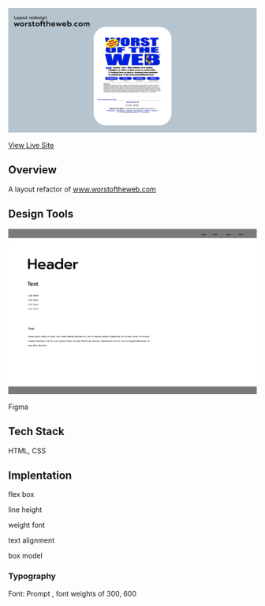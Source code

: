 


![Worst of the Worst](wofthew.jpg?raw=true)

[View Live Site](https://worstoftheweb-refactor.vercel.app/)
## **Overview**
A layout refactor of www.worstoftheweb.com




 ## **Design Tools**
 ![low fidelity wireframe](worstofthewebwireframe.png?raw=true)

 Figma


## **Tech Stack**
 HTML, CSS


## **Implentation**

flex box

line height

weight font

text alignment

box model


### **Typography**
Font: Prompt , font weights of 300, 600


 





